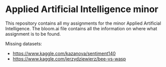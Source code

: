 # Applied Artificial Intelligence minor 

This repository contains all my assignments for the minor Applied Artificial Intelligence.
The bloom.ai file contains all the information on where what assignment is to be found. 


Missing datasets:
- https://www.kaggle.com/kazanova/sentiment140
- https://www.kaggle.com/jerzydziewierz/bee-vs-wasp

